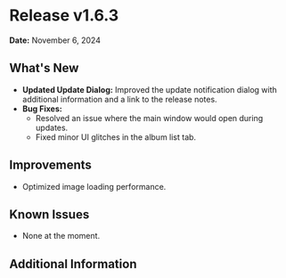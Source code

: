 # Release v1.6.3

**Date:** November 6, 2024

## What's New

- **Updated Update Dialog:** Improved the update notification dialog with additional information and a link to the release notes.
- **Bug Fixes:**
  - Resolved an issue where the main window would open during updates.
  - Fixed minor UI glitches in the album list tab.

## Improvements

- Optimized image loading performance.

## Known Issues

- None at the moment.

## Additional Information
